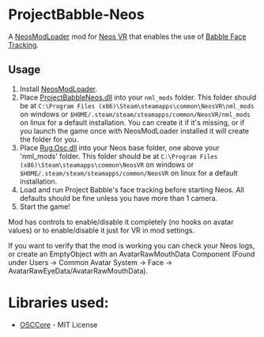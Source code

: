 # ProjectBabble-Neos

A [NeosModLoader](https://github.com/zkxs/NeosModLoader) mod for [Neos VR](https://neos.com/) that enables the use of [Babble Face Tracking](https://github.com/SummerSigh/ProjectBabble).

## Usage
1. Install [NeosModLoader](https://github.com/zkxs/NeosModLoader).
1. Place [ProjectBabbleNeos.dll](https://github.com/Meister1593/ProjectBabble-Neos/releases) into your `nml_mods` folder. This folder should be at `C:\Program Files (x86)\Steam\steamapps\common\NeosVR\nml_mods` on windows or `$HOME/.steam/steam/steamapps/common/NeosVR/nml_mods` on linux for a default installation. You can create it if it's missing, or if you launch the game once with NeosModLoader installed it will create the folder for you.
1. Place [Rug.Osc.dll](https://github.com/Meister1593/ProjectBabble-Neos/releases) into your Neos base folder, one above your 'nml_mods' folder. This folder should be at `C:\Program Files (x86)\Steam\steamapps\common\NeosVR` on windows or `$HOME/.steam/steam/steamapps/common/NeosVR` on linux for a default installation.
1. Load and run Project Babble's face tracking before starting Neos. All defaults should be fine unless you have more than 1 camera.
1. Start the game!

Mod has controls to enable/disable it completely (no hooks on avatar values) or to enable/disable it just for VR in mod settings.

If you want to verify that the mod is working you can check your Neos logs, or create an EmptyObject with an AvatarRawMouthData Component (Found under Users -> Common Avatar System -> Face -> AvatarRawEyeData/AvatarRawMouthData).

# Libraries used:
- [OSCCore](https://github.com/tilde-love/osc-core) - MIT License
